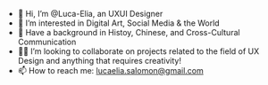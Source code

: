 - 👋 Hi, I’m @Luca-Elia, an UXUI Designer
- 👀 I’m interested in Digital Art, Social Media & the World 
- 🌱 Have a background in Histoy, Chinese, and Cross-Cultural Communication 
- 💞👾 I’m looking to collaborate on projects related to the field of UX Design and anything that requires creativity!
- 📫 How to reach me: lucaelia.salomon@gmail.com

<!---
Luca-Elia/Luca-Elia is a ✨ special ✨ repository because its `README.md` (this file) appears on your GitHub profile.
You can click the Preview link to take a look at your changes.
--->
